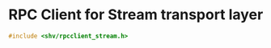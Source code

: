 # RPC Client for Stream transport layer

```c
#include <shv/rpcclient_stream.h>
```

```{autodoxygenfile} shv/rpcclient_stream.h
```
